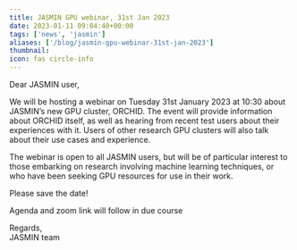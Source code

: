 ```yaml
---
title: JASMIN GPU webinar, 31st Jan 2023
date: 2023-01-11 09:04:40+00:00
tags: ['news', 'jasmin']
aliases: ['/blog/jasmin-gpu-webinar-31st-jan-2023']
thumbnail: 
icon: fas circle-info
---
```


Dear JASMIN user,  
  



We will be hosting a webinar on Tuesday 31st January 2023 at 10:30 about JASMIN’s new GPU cluster, ORCHID. The event will provide information about ORCHID itself, as well as hearing from recent test users about their experiences with it. Users of other research GPU clusters will also talk about their use cases and experience.  
  



The webinar is open to all JASMIN users, but will be of particular interest to those embarking on research involving machine learning techniques, or who have been seeking GPU resources for use in their work.  
  



Please save the date!   
  



Agenda and zoom link will follow in due course  
  



Regards,   
JASMIN team 


